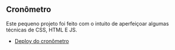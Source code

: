 ## Cronômetro
Este pequeno projeto foi feito com o intuito de aperfeiçoar algumas técnicas de CSS, HTML E JS.
- <a href="https://cronometro-mu.vercel.app/" target="_blank">Deploy do cronômetro</a>
